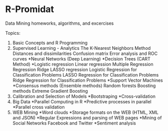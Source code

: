 # R-Promidat
Data Mining homeworks, algorithms, and excercises

Topics:
1) Basic Concepts and R Programming
2) Supervised Learning - Analytics
    The K-Nearest Neighbors Method
      Distances and dissimilarities
      Confusion matrix
      Error analysis and ROC curves
    *Neural Networks (Deep Learning)
    *Decision Trees (CART Method)
    *Logistic regression
      Linear regression
      Multiple Regression
      Regression Ridge
      LASSO regression
      Logistic Regression for Classification Problems
      LASSO Regression for Classification Problems
      Ridge Regression for Classification Problems
    *Support Vector Machines
    *Consensus methods (Ensemble methods)
      Random forests
      Boosting methods
      Extreme Gradient Boosting
4) Calibration and Selection of Models
    *Bootstraping
    *Cross-validation
6) Big Data
    *Parallel Computing in R
    *Predictive processes in parallel
    *Parallel cross validation
8) WEB Mining
    *Word clouds
    *Storage formats on the WEB (HTML, XML and JSON)
    *Regular Expressions and parsing of WEB pages
    *Mining of Social Networks Facebook and Twitter
    *Sentiment analysis
